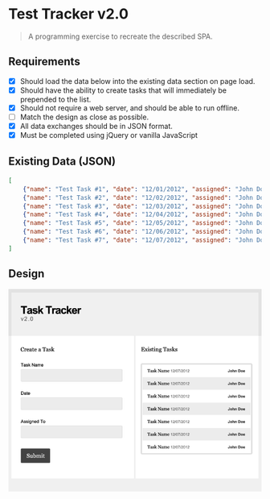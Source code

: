 Test Tracker v2.0
=================
> A programming exercise to recreate the described SPA.

Requirements
------------
- [x] Should load the data below into the existing data section on page load.
- [x] Should have the ability to create tasks that will immediately be prepended to the list.
- [x] Should not require a web server, and should be able to run offline.
- [ ] Match the design as close as possible.
- [x] All data exchanges should be in JSON format.
- [x] Must be completed using jQuery or vanilla JavaScript

Existing Data (JSON)
--------------------
```json
[
    {"name": "Test Task #1", "date": "12/01/2012", "assigned": "John Doe" },
    {"name": "Test Task #2", "date": "12/02/2012", "assigned": "John Doe" },
    {"name": "Test Task #3", "date": "12/03/2012", "assigned": "John Doe" },
    {"name": "Test Task #4", "date": "12/04/2012", "assigned": "John Doe" },
    {"name": "Test Task #5", "date": "12/05/2012", "assigned": "John Doe" },
    {"name": "Test Task #6", "date": "12/06/2012", "assigned": "John Doe" },
    {"name": "Test Task #7", "date": "12/07/2012", "assigned": "John Doe" }
]
```

Design
------
![Design](design.png)
